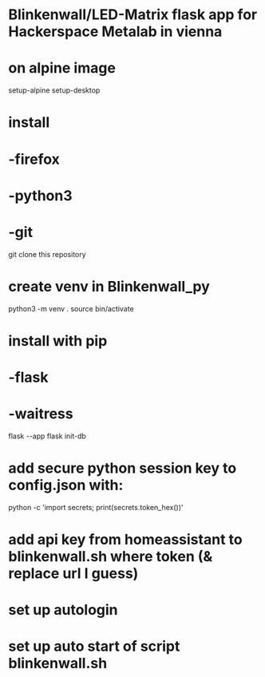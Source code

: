 # Blinkenwall/LED-Matrix flask app for Hackerspace Metalab in vienna

# on alpine image
setup-alpine
setup-desktop

# install

# -firefox
# -python3
# -git

 git clone this repository

# create venv in Blinkenwall_py
python3 -m venv .
source bin/activate

# install with pip
# -flask
# -waitress

flask --app flask init-db

# add secure python session key to config.json with:
python -c 'import secrets; print(secrets.token_hex())'

# add api key from homeassistant to blinkenwall.sh where token (& replace url I guess)

# set up autologin
# set up auto start of script blinkenwall.sh